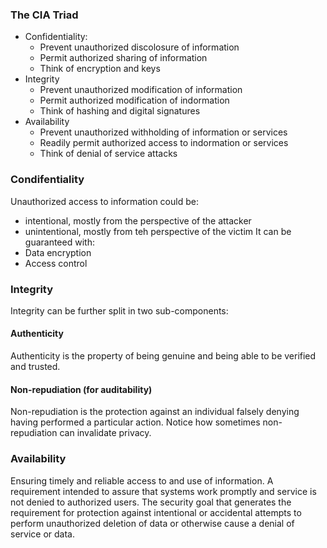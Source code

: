 ### The CIA Triad
- Confidentiality:
	- Prevent unauthorized discolosure of information
	- Permit authorized sharing of information
	- Think of encryption and keys
- Integrity
	- Prevent unauthorized modification of information
	- Permit authorized modification of indormation
	- Think of hashing and digital signatures
- Availability
	- Prevent unauthorized withholding of information or services
	- Readily permit authorized access to indormation or services
	- Think of denial of service attacks
### Condifentiality
Unauthorized access to information could be:
- intentional, mostly from the perspective of the attacker
- unintentional, mostly from teh perspective of the victim
It can be guaranteed with:
- Data encryption
- Access control
### Integrity
Integrity can be further split in two sub-components:
#### Authenticity
Authenticity is the property of being genuine and being able to be verified and trusted.
#### Non-repudiation (for auditability)
Non-repudiation is the protection against an individual falsely denying having performed a particular action.
Notice how sometimes non-repudiation can invalidate privacy.
### Availability
Ensuring timely and reliable access to and use of information.
A requirement intended to assure that systems work promptly and service is not
denied to authorized users.
The security goal that generates the requirement for protection against intentional
or accidental attempts to perform unauthorized deletion of data or otherwise cause a denial of service or data.